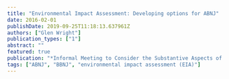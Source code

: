 ```yaml
---
title: "Environmental Impact Assessment: Developing options for ABNJ"
date: 2016-02-01
publishDate: 2019-09-25T11:18:13.637961Z
authors: ["Glen Wright"]
publication_types: ["1"]
abstract: ""
featured: true
publication: "*Informal Meeting to Consider the Substantive Aspects of a New International Instrument for the Conservation and Sustainable Use of Marine Biodiversity beyond National Jurisdiction*"
tags: ["ABNJ", "BBNJ", "environmental impact assessment (EIA)"]
---
```


